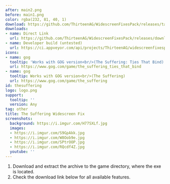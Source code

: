 ```yaml
---
after: main2.png
before: main1.png
color: rgba(232, 81, 40, 1)
download: https://github.com/ThirteenAG/WidescreenFixesPack/releases/tag/thesuffering
downloads:
- name: Direct Link
  url: https://github.com/ThirteenAG/WidescreenFixesPack/releases/download/thesuffering/TheSuffering.WidescreenFix.zip
- name: Developer build (untested)
  url: https://ci.appveyor.com/api/projects/ThirteenAG/widescreenfixespack/artifacts/TheSuffering.WidescreenFix.zip?branch=master
icons:
- name: gog
  tooltip: 'Works with GOG version<br/>(The Suffering: Ties That Bind)'
  url: https://www.gog.com/game/the_suffering_ties_that_bind
- name: gog
  tooltip: Works with GOG version<br/>(The Suffering)
  url: https://www.gog.com/game/the_suffering
id: thesuffering
logo: logo.png
support:
  tooltip: ''
  version: Any
tag: other
title: The Suffering Widescreen Fix
screenshots:
  background: https://i.imgur.com/H77SXLf.jpg
  images:
  - https://i.imgur.com/S9GpAkk.jpg
  - https://i.imgur.com/W8Oob9e.jpg
  - https://i.imgur.com/SPtrOOP.jpg
  - https://i.imgur.com/RQcdf4Z.jpg
  youtube: ''
---
```


1. Download and extract the archive to the game directory, where the exe is located.
2. Check the download link below for all available features.
